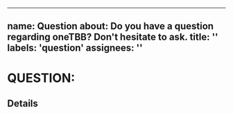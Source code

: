 <!--
Copyright (c) 2023 Intel Corporation

Licensed under the Apache License, Version 2.0 (the "License");
you may not use this file except in compliance with the License.
You may obtain a copy of the License at

    http://www.apache.org/licenses/LICENSE-2.0

Unless required by applicable law or agreed to in writing, software
distributed under the License is distributed on an "AS IS" BASIS,
WITHOUT WARRANTIES OR CONDITIONS OF ANY KIND, either express or implied.
See the License for the specific language governing permissions and
limitations under the License.
-->

---
name: Question
about: Do you have a question regarding oneTBB? Don't hesitate to ask.
title: ''
labels: 'question'
assignees: ''
---

# QUESTION: <!-- fill the title of question -->

## Details

<!-- fill this out -->

